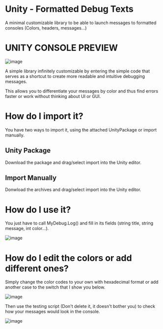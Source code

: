 # Unity - Formatted Debug Texts
A minimal customizable library to be able to launch messages to formatted consoles (Colors, headers, messages...)

# UNITY CONSOLE PREVIEW

![image](https://github.com/user-attachments/assets/a9059836-55c4-42b0-af80-7dc5460299b7)


A simple library infinitely customizable by entering the simple code that serves as a shortcut to create more readable and intuitive debugging messages.

This allows you to differentiate your messages by color and thus find errors faster or work without thinking about UI or GUI.

# How do I import it?

You have two ways to import it, using the attached UnityPackage or import manually.

## Unity Package

Download the package and drag/select import into the Unity editor.

## Import Manually

Donwload the archives and drag/select import into the Unity editor.

# How do I use it?

You just have to call MyDebug.Log() and fill in its fields (string title, string message, int color...).

![image](https://github.com/user-attachments/assets/e3a83088-dabf-4a11-baed-23f07d93192a)



# How do I edit the colors or add different ones?

Simply change the color codes to your own with hexadecimal format or add another case to the switch that I show you below.

![image](https://github.com/user-attachments/assets/8ed9379b-39e4-4960-bda9-9653b45aa590)


Then use the testing script (Don't delete it, it doesn't bother you) to check how your messages would look in the console.

![image](https://github.com/user-attachments/assets/c7dfad2d-5929-457b-96a0-9e14a03bf69d)


